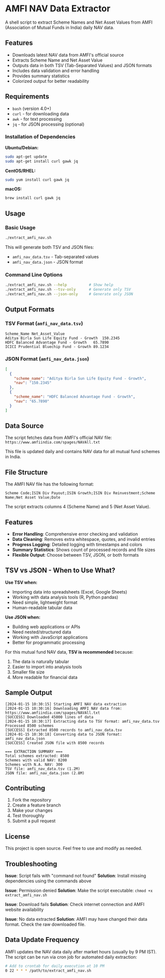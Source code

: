 # AMFI NAV Data Extractor

A shell script to extract Scheme Names and Net Asset Values from AMFI (Association of Mutual Funds in India) daily NAV data.

## Features

- Downloads latest NAV data from AMFI's official source
- Extracts Scheme Name and Net Asset Value
- Outputs data in both TSV (Tab-Separated Values) and JSON formats
- Includes data validation and error handling
- Provides summary statistics
- Colorized output for better readability

## Requirements

- `bash` (version 4.0+)
- `curl` - for downloading data
- `awk` - for text processing
- `jq` - for JSON processing (optional)

### Installation of Dependencies

**Ubuntu/Debian:**
```bash
sudo apt-get update
sudo apt-get install curl gawk jq
```

**CentOS/RHEL:**
```bash
sudo yum install curl gawk jq
```

**macOS:**
```bash
brew install curl gawk jq
```

## Usage

### Basic Usage
```bash
./extract_amfi_nav.sh
```

This will generate both TSV and JSON files:
- `amfi_nav_data.tsv` - Tab-separated values
- `amfi_nav_data.json` - JSON format

### Command Line Options

```bash
./extract_amfi_nav.sh --help          # Show help
./extract_amfi_nav.sh --tsv-only      # Generate only TSV
./extract_amfi_nav.sh --json-only     # Generate only JSON
```

## Output Formats

### TSV Format (`amfi_nav_data.tsv`)
```
Scheme_Name	Net_Asset_Value
Aditya Birla Sun Life Equity Fund - Growth	150.2345
HDFC Balanced Advantage Fund - Growth	65.7890
ICICI Prudential Bluechip Fund - Growth	89.1234
```

### JSON Format (`amfi_nav_data.json`)
```json
[
  {
    "scheme_name": "Aditya Birla Sun Life Equity Fund - Growth",
    "nav": "150.2345"
  },
  {
    "scheme_name": "HDFC Balanced Advantage Fund - Growth", 
    "nav": "65.7890"
  }
]
```

## Data Source

The script fetches data from AMFI's official NAV file:
`https://www.amfiindia.com/spages/NAVAll.txt`

This file is updated daily and contains NAV data for all mutual fund schemes in India.

## File Structure

The AMFI NAV file has the following format:
```
Scheme Code;ISIN Div Payout;ISIN Growth;ISIN Div Reinvestment;Scheme Name;Net Asset Value;Date
```

The script extracts columns 4 (Scheme Name) and 5 (Net Asset Value).

## Features

- **Error Handling**: Comprehensive error checking and validation
- **Data Cleaning**: Removes extra whitespace, quotes, and invalid entries
- **Progress Logging**: Detailed logging with timestamps and colors
- **Summary Statistics**: Shows count of processed records and file sizes
- **Flexible Output**: Choose between TSV, JSON, or both formats

## TSV vs JSON - When to Use What?

**Use TSV when:**
- Importing data into spreadsheets (Excel, Google Sheets)
- Working with data analysis tools (R, Python pandas)
- Need simple, lightweight format
- Human-readable tabular data

**Use JSON when:**
- Building web applications or APIs
- Need nested/structured data
- Working with JavaScript applications
- Better for programmatic processing

For this mutual fund NAV data, **TSV is recommended** because:
1. The data is naturally tabular
2. Easier to import into analysis tools
3. Smaller file size
4. More readable for financial data

## Sample Output

```
[2024-01-15 10:30:15] Starting AMFI NAV data extraction
[2024-01-15 10:30:16] Downloading AMFI NAV data from: https://www.amfiindia.com/spages/NAVAll.txt
[SUCCESS] Downloaded 45000 lines of data
[2024-01-15 10:30:17] Extracting data to TSV format: amfi_nav_data.tsv
Processed 8500 schemes
[SUCCESS] Extracted 8500 records to amfi_nav_data.tsv
[2024-01-15 10:30:18] Converting data to JSON format: amfi_nav_data.json
[SUCCESS] Created JSON file with 8500 records

=== EXTRACTION SUMMARY ===
Total schemes extracted: 8500
Schemes with valid NAV: 8200
Schemes with N.A. NAV: 300
TSV file: amfi_nav_data.tsv (1.2M)
JSON file: amfi_nav_data.json (2.8M)
```

## Contributing

1. Fork the repository
2. Create a feature branch
3. Make your changes
4. Test thoroughly
5. Submit a pull request

## License

This project is open source. Feel free to use and modify as needed.

## Troubleshooting

**Issue**: Script fails with "command not found"
**Solution**: Install missing dependencies using the commands above

**Issue**: Permission denied
**Solution**: Make the script executable: `chmod +x extract_amfi_nav.sh`

**Issue**: Download fails
**Solution**: Check internet connection and AMFI website availability

**Issue**: No data extracted
**Solution**: AMFI may have changed their data format. Check the raw downloaded file.

## Data Update Frequency

AMFI updates the NAV data daily after market hours (usually by 9 PM IST). The script can be run via cron job for automated daily extraction:

```bash
# Add to crontab for daily execution at 10 PM
0 22 * * * /path/to/extract_amfi_nav.sh
```
 
